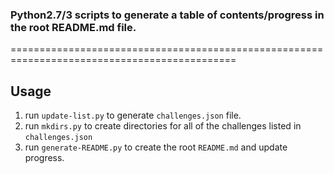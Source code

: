 ### Python2.7/3 scripts to generate a table of contents/progress in the root README.md file.

=============================================================================================

## Usage
 1. run `update-list.py` to generate `challenges.json` file.
 2. run `mkdirs.py` to create directories for all of the challenges listed in `challenges.json`
 3. run `generate-README.py` to create the root `README.md` and update progress.
